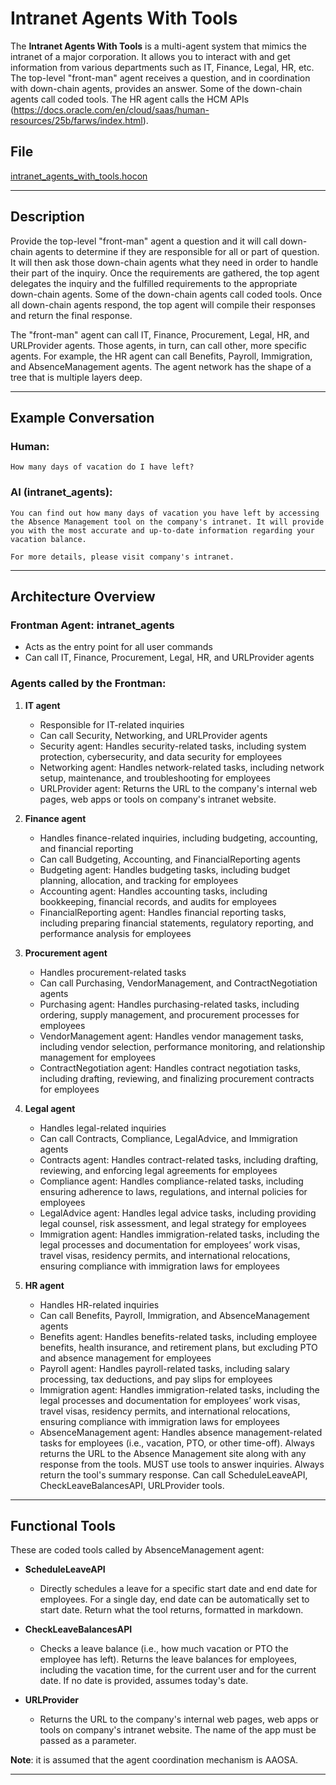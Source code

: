# Intranet Agents With Tools

The **Intranet Agents With Tools** is a multi-agent system that mimics the intranet of a major corporation. It allows you to interact with and get information from various departments such as IT, Finance, Legal, HR, etc. The top-level "front-man" agent receives a question, and in coordination with down-chain agents, provides an answer. Some of the down-chain agents call coded tools. The HR agent calls the HCM APIs (https://docs.oracle.com/en/cloud/saas/human-resources/25b/farws/index.html).

## File

[intranet_agents_with_tools.hocon](../../registries/intranet_agents_with_tools.hocon)

---

## Description

Provide the top-level "front-man" agent a question and it will call down-chain agents to determine if they are responsible for all or part of question.
It will then ask those down-chain agents what they need in order to handle their part of the inquiry. Once the requirements are gathered, the top agent
delegates the inquiry and the fulfilled requirements to the appropriate down-chain agents. Some of the down-chain agents call coded tools. Once all down-chain agents respond, the top agent will compile their responses and return the final response.

The "front-man" agent can call IT, Finance, Procurement, Legal, HR, and URLProvider agents. Those agents, in turn, can call other, more specific agents. For example, the HR agent can call Benefits, Payroll, Immigration, and AbsenceManagement agents. The agent network has the shape of a tree that
is multiple layers deep.

---

## Example Conversation

### Human:
```
How many days of vacation do I have left?
```

### AI (intranet_agents):
```
You can find out how many days of vacation you have left by accessing the Absence Management tool on the company's intranet. It will provide you with the most accurate and up-to-date information regarding your vacation balance.

For more details, please visit company's intranet.
```

---

## Architecture Overview

### Frontman Agent: **intranet_agents**
- Acts as the entry point for all user commands
- Can call IT, Finance, Procurement, Legal, HR, and URLProvider agents

### Agents called by the Frontman:

1. **IT agent**
   - Responsible for IT-related inquiries
   - Can call Security, Networking, and URLProvider agents
   - Security agent: Handles security-related tasks, including system protection, cybersecurity, and data security for employees
   - Networking agent: Handles network-related tasks, including network setup, maintenance, and troubleshooting for employees
   - URLProvider agent: Returns the URL to the company's internal web pages, web apps or tools on company's intranet website.

2. **Finance agent**
   - Handles finance-related inquiries, including budgeting, accounting, and financial reporting
   - Can call Budgeting, Accounting, and FinancialReporting agents
   - Budgeting agent: Handles budgeting tasks, including budget planning, allocation, and tracking for employees
   - Accounting agent: Handles accounting tasks, including bookkeeping, financial records, and audits for employees
   - FinancialReporting agent: Handles financial reporting tasks, including preparing financial statements, regulatory reporting, and performance analysis for employees

3. **Procurement agent**
   - Handles procurement-related tasks
   - Can call Purchasing, VendorManagement, and ContractNegotiation agents
   - Purchasing agent: Handles purchasing-related tasks, including ordering, supply management, and procurement processes for employees
   - VendorManagement agent: Handles vendor management tasks, including vendor selection, performance monitoring, and relationship management for employees
   - ContractNegotiation agent: Handles contract negotiation tasks, including drafting, reviewing, and finalizing procurement contracts for employees

4. **Legal agent**
   - Handles legal-related inquiries
   - Can call Contracts, Compliance, LegalAdvice, and Immigration agents
   - Contracts agent: Handles contract-related tasks, including drafting, reviewing, and enforcing legal agreements for employees
   - Compliance agent: Handles compliance-related tasks, including ensuring adherence to laws, regulations, and internal policies for employees
   - LegalAdvice agent: Handles legal advice tasks, including providing legal counsel, risk assessment, and legal strategy for employees
   - Immigration agent: Handles immigration-related tasks, including the legal processes and documentation for employees’ work visas, travel visas, residency permits, and international relocations, ensuring compliance with immigration laws for employees

5. **HR agent**
   - Handles HR-related inquiries
   - Can call Benefits, Payroll, Immigration, and AbsenceManagement agents
   - Benefits agent: Handles benefits-related tasks, including employee benefits, health insurance, and retirement plans, but excluding PTO and absence management for employees
   - Payroll agent: Handles payroll-related tasks, including salary processing, tax deductions, and pay slips for employees
   - Immigration agent: Handles immigration-related tasks, including the legal processes and documentation for employees’ work visas, travel visas, residency permits, and international relocations, ensuring compliance with immigration laws for employees
   - AbsenceManagement agent: Handles absence management-related tasks for employees (i.e., vacation, PTO, or other time-off). Always returns the URL to the Absence Management site along with any response from the tools. MUST use tools to answer inquiries. Always return the tool's summary response. Can call ScheduleLeaveAPI, CheckLeaveBalancesAPI, URLProvider tools.

---

## Functional Tools

These are coded tools called by AbsenceManagement agent:

- **ScheduleLeaveAPI**
  - Directly schedules a leave for a specific start date and end date for employees. For a single day, end date can be automatically set to start date. Return what the tool returns, formatted in markdown.

- **CheckLeaveBalancesAPI**
  - Checks a leave balance (i.e., how much vacation or PTO the employee has left). Returns the leave balances for employees, including the vacation time, for the current user and for the current date. If no date is provided, assumes today's date.

- **URLProvider**
  - Returns the URL to the company's internal web pages, web apps or tools on company's intranet website. The name of the app must be passed as a parameter.

**Note**: it is assumed that the agent coordination mechanism is AAOSA.

---
